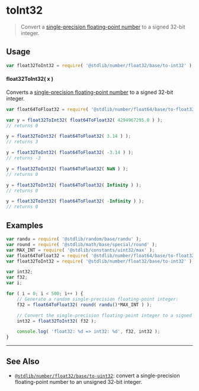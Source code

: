 <!--

@license Apache-2.0

Copyright (c) 2018 The Stdlib Authors.

Licensed under the Apache License, Version 2.0 (the "License");
you may not use this file except in compliance with the License.
You may obtain a copy of the License at

   http://www.apache.org/licenses/LICENSE-2.0

Unless required by applicable law or agreed to in writing, software
distributed under the License is distributed on an "AS IS" BASIS,
WITHOUT WARRANTIES OR CONDITIONS OF ANY KIND, either express or implied.
See the License for the specific language governing permissions and
limitations under the License.

-->

# toInt32

> Convert a [single-precision floating-point number][ieee754] to a signed 32-bit integer.

<section class="usage">

## Usage

```javascript
var float32ToInt32 = require( '@stdlib/number/float32/base/to-int32' );
```

#### float32ToInt32( x )

Converts a [single-precision floating-point number][ieee754] to a signed 32-bit integer.

```javascript
var float64ToFloat32 = require( '@stdlib/number/float64/base/to-float32' );

var y = float32ToInt32( float64ToFloat32( 4294967295.0 ) );
// returns 0

y = float32ToInt32( float64ToFloat32( 3.14 ) );
// returns 3

y = float32ToInt32( float64ToFloat32( -3.14 ) );
// returns -3

y = float32ToInt32( float64ToFloat32( NaN ) );
// returns 0

y = float32ToInt32( float64ToFloat32( Infinity ) );
// returns 0

y = float32ToInt32( float64ToFloat32( -Infinity ) );
// returns 0
```

</section>

<!-- /.usage -->

<section class="examples">

## Examples

<!-- eslint no-undef: "error" -->

```javascript
var randu = require( '@stdlib/random/base/randu' );
var round = require( '@stdlib/math/base/special/round' );
var MAX_INT = require( '@stdlib/constants/uint32/max' );
var float64ToFloat32 = require( '@stdlib/number/float64/base/to-float32' );
var float32ToInt32 = require( '@stdlib/number/float32/base/to-int32' );

var int32;
var f32;
var i;

for ( i = 0; i < 500; i++ ) {
    // Generate a random single-precision floating-point integer:
    f32 = float64ToFloat32( round( randu()*MAX_INT ) );

    // Convert the single-precision floating-point integer to a signed integer:
    int32 = float32ToInt32( f32 );

    console.log( 'float32: %d => int32: %d', f32, int32 );
}
```

</section>

<!-- /.examples -->

<!-- Section for related `stdlib` packages. Do not manually edit this section, as it is automatically populated. -->

<section class="related">

* * *

## See Also

-   <span class="package-name">[`@stdlib/number/float32/base/to-uint32`][@stdlib/number/float32/base/to-uint32]</span><span class="delimiter">: </span><span class="description">convert a single-precision floating-point number to an unsigned 32-bit integer.</span>

</section>

<!-- /.related -->

<!-- Section for all links. Make sure to keep an empty line after the `section` element and another before the `/section` close. -->

<section class="links">

[ieee754]: https://en.wikipedia.org/wiki/IEEE_754-1985

<!-- <related-links> -->

[@stdlib/number/float32/base/to-uint32]: https://github.com/stdlib-js/number/tree/main/float32/base/to-uint32

<!-- </related-links> -->

</section>

<!-- /.links -->
